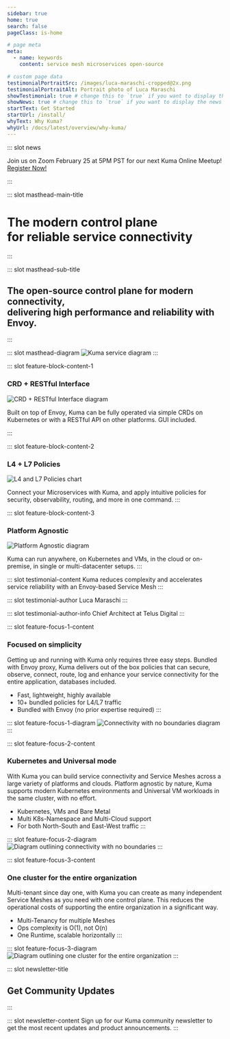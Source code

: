 ```yaml
---
sidebar: true
home: true
search: false
pageClass: is-home

# page meta
meta:
  - name: keywords
    content: service mesh microservices open-source

# custom page data
testimonialPortraitSrc: /images/luca-maraschi-cropped@2x.png
testimonialPortraitAlt: Portrait photo of Luca Maraschi
showTestimonial: true # change this to `true` if you want to display the testimonial
showNews: true # change this to `true` if you want to display the news bar
startText: Get Started
startUrl: /install/
whyText: Why Kuma?
whyUrl: /docs/latest/overview/why-kuma/
---
```


::: slot news

Join us on Zoom February 25 at 5PM PST for our next Kuma Online Meetup! [Register Now!](https://zoom.us/meeting/register/uJUrc-ygqTgsdRJzMWnV4LVb7-RkEFRnlg)

:::

<!-- page masthead -->

::: slot masthead-main-title

# The modern control plane<br> for reliable service connectivity

:::

::: slot masthead-sub-title

## The open-source control plane for modern connectivity, <br>delivering high performance and reliability with Envoy.

:::

::: slot masthead-diagram
![Kuma service diagram](/images/diagrams/main-diagram@2x.png)
:::

<!-- feature blocks -->

::: slot feature-block-content-1

### CRD + RESTful Interface

![CRD + RESTful Interface diagram](/images/diagrams/v2/diagram-crd-rest@2x.png)

Built on top of Envoy, Kuma can be fully operated via simple CRDs on Kubernetes or with a RESTful API on other platforms. GUI included.

:::

::: slot feature-block-content-2

### L4 + L7 Policies

![L4 and L7 Policies chart](/images/diagrams/v2/diagram-l4-l7-policies@2x.png)

Connect your Microservices with Kuma, and apply intuitive policies for security, observability, routing, and more in one command.
:::

::: slot feature-block-content-3

### Platform Agnostic

![Platform Agnostic diagram](/images/diagrams/v2/diagram-platform-agnostic@2x.png)

Kuma can run anywhere, on Kubernetes and VMs, in the cloud or on-premise, in single or multi-datacenter setups.
:::

<!-- testimonial -->

::: slot testimonial-content
Kuma reduces complexity and accelerates service reliability with an Envoy-based Service Mesh
:::

::: slot testimonial-author
Luca Maraschi
:::

::: slot testimonial-author-info
Chief Architect at Telus Digital
:::

::: slot feature-focus-1-content
### Focused on simplicity

Getting up and running with Kuma only requires three easy steps. Bundled with Envoy proxy, 
Kuma delivers out of the box policies that can secure, observe, connect, route, log and 
enhance your service connectivity for the entire application, databases included.

* Fast, lightweight, highly available
* 10+ bundled policies for L4/L7 traffic
* Bundled with Envoy (no prior expertise required)
:::

::: slot feature-focus-1-diagram
![Connectivity with no boundaries diagram](/images/diagrams/v2/diagram-speed-chart@2x.png)
:::

::: slot feature-focus-2-content
### Kubernetes and Universal mode

With Kuma you can build service connectivity and Service Meshes across a large variety 
of platforms and clouds. Platform agnostic by nature, Kuma supports modern Kubernetes 
environments and Universal VM workloads in the same cluster, with no effort.

* Kubernetes, VMs and Bare Metal
* Multi K8s-Namespace and Multi-Cloud support
* For both North-South and East-West traffic
:::

::: slot feature-focus-2-diagram
![Diagram outlining connectivity with no boundaries](/images/diagrams/v2/diagram-connectivity@2x.png)
:::

::: slot feature-focus-3-content
### One cluster for the entire organization

Multi-tenant since day one, with Kuma you can create as many independent Service Meshes
as you need with one control plane. This reduces the operational costs of supporting
the entire organization in a significant way.

* Multi-Tenancy for multiple Meshes
* Ops complexity is O(1), not O(n)
* One Runtime, scalable horizontally
:::

::: slot feature-focus-3-diagram
![Diagram outlining one cluster for the entire organization](/images/diagrams/v2/diagram-org-cluster@2x.png)
:::

<!-- newsletter -->

::: slot newsletter-title

## Get Community Updates

:::

::: slot newsletter-content
Sign up for our Kuma community newsletter to get the most recent updates and product announcements.
:::
